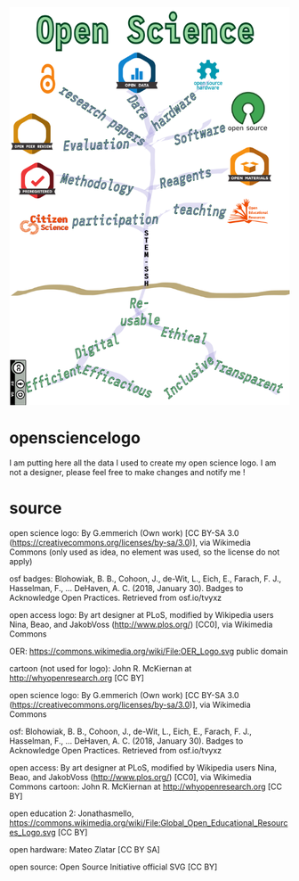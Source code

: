 ![logo](https://raw.githubusercontent.com/open-science-promoters/opensciencelogo/master/flower150.png)

# opensciencelogo

I am putting here all the data I used to create my open science logo.
I am not a designer, please feel free to make changes and notify me !

# source

open science logo: By G.emmerich (Own work) [CC BY-SA 3.0 (https://creativecommons.org/licenses/by-sa/3.0)], via Wikimedia Commons
(only used as idea, no element was used, so the license do not apply)

osf badges: Blohowiak, B. B., Cohoon, J., de-Wit, L., Eich, E., Farach, F. J., Hasselman, F., … DeHaven, A. C. (2018, January 30). Badges to Acknowledge Open Practices. Retrieved from osf.io/tvyxz 

open access logo: By art designer at PLoS, modified by Wikipedia users Nina, Beao, and JakobVoss (http://www.plos.org/) [CC0], via Wikimedia Commons

OER: https://commons.wikimedia.org/wiki/File:OER_Logo.svg public domain

cartoon (not used for logo): John R. McKiernan at http://whyopenresearch.org [CC BY]

open science logo: By G.emmerich (Own work) [CC BY-SA 3.0 (https://creativecommons.org/licenses/by-sa/3.0)], via Wikimedia Commons

osf: Blohowiak, B. B., Cohoon, J., de-Wit, L., Eich, E., Farach, F. J., Hasselman, F., … DeHaven, A. C. (2018, January 30). Badges to Acknowledge Open Practices. Retrieved from osf.io/tvyxz 

open access: By art designer at PLoS, modified by Wikipedia users Nina, Beao, and JakobVoss (http://www.plos.org/) [CC0], via Wikimedia Commons
cartoon: John R. McKiernan at http://whyopenresearch.org [CC BY]

open education 2: Jonathasmello, https://commons.wikimedia.org/wiki/File:Global_Open_Educational_Resources_Logo.svg [CC BY]

open hardware: Mateo Zlatar [CC BY SA]

open source:  	Open Source Initiative official SVG [CC BY]
